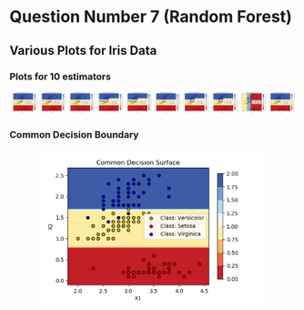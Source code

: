 # Question Number 7 (Random Forest)

## Various Plots for Iris Data

### Plots for 10 estimators

<p align="center">
  <img width="1200" src="figures\Q7_Fig1.png">
</p>

### Common Decision Boundary

<p align="center">
  <img width="400" src="figures\Q7_Fig2.png">
</p>
